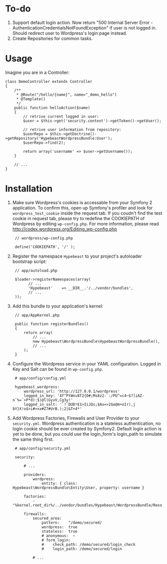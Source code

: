 To-do
=====

1. Support default login action. Now return "500 Internal Server Error - AuthenticationCredentialsNotFoundException" if user is not logged in. Should redirect user to Wordpress's login page instead.
2. Create Repositories for common tasks.

Usage 
=====

Imagine you are in a Controller:

    class DemoController extends Controller
    {
        /**
         * @Route("/hello/{name}", name="_demo_hello")
         * @Template()
         */
        public function helloAction($name)
        {
            // retrive current logged in user:
            $user = $this->get('security.context')->getToken()->getUser();
            
            // retrive user information from repository:
            $userRepo = $this->getDoctrine()->getRepository('HypebeastWordpressBundle:User');
            $userRepo->find(2);

            return array('username' => $user->getUsername());
        }

        // ...
    }

Installation
============

1. Make sure Wordpress's cookies is accessable from your Symfony 2 application. To confirm this, open up Symfony's profiler and look for `wordpress_test_cookie` inside the request tab.
   If you coudn't find the test cookie in request tab, please try to redefine the COOKIEPATH of Wordpress by editing `wp-config.php`. 
   For more information, please read http://codex.wordpress.org/Editing_wp-config.php

        // wordpress/wp-config.php

        define('COOKIEPATH', '/' );    

2. Register the namespace `Hypebeast` to your project's autoloader bootstrap script:

        // app/autoload.php

        $loader->registerNamespaces(array(
              // ...
              'Hypebeast'    => __DIR__.'/../vendor/bundles',
              // ...
        ));

3. Add this bundle to your application's kernel:

        // app/AppKernel.php

        public function registerBundles()
        {
            return array(
                // ...
                new Hypebeast\WordpressBundle\HypebeastWordpressBundle(),
                // ...
            );
        }

4. Configure the Wordpress service in your YAML configuration. Logged in Key and Salt can be found in `wp-config.php`.
        
        # app/config/config.yml
        
        hypebeast_wordpress:
            wordpress_url: 'http://127.0.0.1/wordpress'
            logged_in_key: '4f^PtWnv8T2{O#;Ms8z2-`:/PU^=c4~$?]iAZ-n`%=`>P*d):$)@l(GyvV,Cg3y!'
            logged_in_salt: '`!`DUD!E1>IiJQs;$Ax=>2$e@m+oIr),j bY}X!o$>i#>xx#Z7#UrB.);2|&T+4*'

5. Add Wordpress Factories, Firewalls and User Provider to your `security.yml`. Wordpress authentication is a stateless authentication, no login cookie should be ever created by Symfony2. Default login action is yet to be done, but you could use the login_form's login_path to simulate the same thing first.

        # app/config/security.yml
        
        security:
            
            # ...

            providers:
                wordpress:
                    entity: { class: Hypebeast\WordpressBundle\Entity\User, property: username }
            
            factories:
                - "%kernel.root_dir%/../vendor/bundles/Hypebeast/WordpressBundle/Resources/config/security_factories.xml"
            
            firewalls:
                secured_area:
                    pattern:    ^/demo/secured/
                    wordpress:  true
                    stateless:  true
                    # anonymous:  ~
                    # form_login:
                    #    check_path: /demo/secured/login_check
                    #    login_path: /demo/secured/login
                    
                # ...